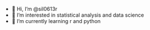 - 👋 Hi, I’m @sil0613r
- 👀 I’m interested in statistical analysis and data science
- 🌱 I’m currently learning r and python


<!---
sil0613r/sil0613r is a ✨ special ✨ repository because its `README.md` (this file) appears on your GitHub profile.
You can click the Preview link to take a look at your changes.
--->
